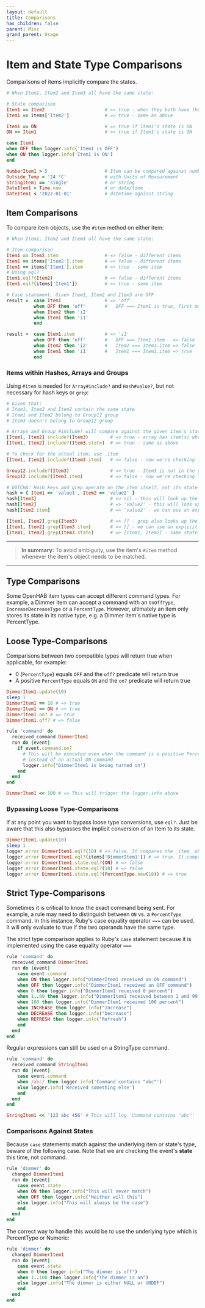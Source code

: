 ```yaml
---
layout: default
title: Comparisons
has_children: false
parent: Misc
grand_parent: Usage
---
```


# Item and State Type Comparisons

Comparisons of items implicitly compare the states. 

```ruby
# When Item1, Item2 and Item3 all have the same state:

# State comparison
Item1 == Item2                      # => true - when they both have the same state
Item1 == items['Item2']             # => true - same as above

Item1 == ON                         # => true if Item1's state is ON
ON == Item1                         # => true if Item1's state is ON

case Item1
when OFF then logger.info('Item1 is OFF')
when ON then logger.info('Item1 is ON')
end

NumberItem1 > 5                     # Item can be compared against numbers
Outside_Temp > '24 °C'              # with Units of Measurement
StringItem1 == 'single'             # or string
DateItem1 < Time.now                # or date/time
DateItem1 < '2022-01-01'            # datetime against string
```

## Item Comparisons

To compare item objects, use the `#item` method on either item:

```ruby
# When Item1, Item2 and Item3 all have the same state:

# Item comparison
Item1 == Item2.item                 # => false - different items
Item1 == items['Item2'].item        # => false - different items
Item1 == items['Item1'].item        # => true - same item
# Using eql?
Item1.eql?(Item2)                   # => false - different items
Item1.eql?(items['Item1'])          # => true - same item

# Case statement. Given Item1, Item2 and Item3 are OFF
result =  case Item1                # => 'off' 
          when OFF then 'off'       #   OFF === Item1 is true, first match
          when Item2 then 'i2'
          when Item1 then 'i1'
          end

result =  case Item1.item           # => 'i1' 
          when OFF then 'off'       #   OFF === Item1.item   => false
          when Item2 then 'i2'      #   Item2 === Item1.item => false
          when Item1 then 'i1'      #   Item1 === Item1.item => true
          end
```

### Items within Hashes, Arrays and Groups

Using `#item` is needed for `Array#include?` and `Hash#value?`, but not necessary for hash keys or `grep`:

```ruby
# Given that:
# Item1, Item2 and Item2 contain the same state
# Item1 and Item2 belong to Group12 group
# Item3 doesn't belong to Group12 group

# Arrays and Group #include? will compare against the given item's state
[Item1, Item2].include?(Item3)        # => true - array has item(s) whose state match Item3's state
[Item1, Item2].include?(Item3.state)  # => true - same as above 

# To check for the actual item, use .item
[Item1, Item2].include?(Item3.item)   # => false - now we're checking for the item object

Group12.include?(Item3)               # => true - Item3 is not in the group but its state matches
Group12.include?(Item3.item)          # => false - now we're checking for the actual item

# GOTCHA: Hash keys and grep operate on the item itself, not its state
hash = { Item1 => 'value1', Item2 => 'value2' }
hash[Item3]                           # => nil - this will look up the item
hash[Item2]                           # => 'value2' - this will look up the item
hash[Item2.item]                      # => 'value2' - we can use an explicit .item

[Item1, Item2].grep(Item3)            # => [] - grep also looks up the item, not the state
[Item1, Item2].grep(Item3.item)       # => [] - we can use an explicit .item 
[Item1, Item2].grep(Item3.state)      # => [Item1, Item2] - same state as Item3's state
```

-----
> **In summary:** To avoid ambiguity, use the item's `#item` method whenever the item's object needs to be matched.

-----


## Type Comparisons

Some OpenHAB item types can accept different command types. For example, a Dimmer item can accept a command 
with an `OnOffType`, `IncreaseDecreaseType` or a `PercentType`. However, ultimately an item only stores its 
state in its native type, e.g. a Dimmer item's native type is PercentType.

## Loose Type-Comparisons

Comparisons between two compatible types will return true when applicable, for example:

- 0 (`PercentType`) equals `OFF` and the `off?` predicate will return true
- A positive `PercentType` equals `ON` and the `on?` predicate will return true

```ruby
DimmerItem1.update(10)
sleep 1
DimmerItem1 == 10 # => true
DimmerItem1 == ON # => true
DimmerItem1.on? # => true
DimmerItem1.off? # => false
```

```ruby
rule 'command' do
  received_command DimmerItem1
  run do |event|
    if event.command.on?
      # This will be executed even when the command is a positive PercentType
      # instead of an actual ON command
      logger.info("DimmerItem1 is being turned on")
    end
  end
end

DimmerItem1 << 100 # => This will trigger the logger.info above
```

### Bypassing Loose Type-Comparisons

If at any point you want to bypass loose type conversions, use `eql?`. Just be aware that this also bypasses the implicit conversion of an Item to its state.

```ruby
DimmerItem1.update(10)
sleep 1
logger.error DimmerItem1.eql?(10) # => false. It compares the _item_ object not its state
logger.error DimmerItem1.eql?(items['DimmerItem1']) # => true. It compares the _item_ object
logger.error DimmerItem1.state.eql?(ON) # => false
logger.error DimmerItem1.state.eql?(10) # => false
logger.error DimmerItem1.state.eql?(PercentType.new(10)) # => true
```

## Strict Type-Comparisons

Sometimes it is critical to know the exact command being sent. For example, a rule may need to distinguish between `ON` vs. a `PercentType` command. In this instance, Ruby's case equality operator `===` can be used. It will only evaluate to true if the two operands have the same type.

The strict type comparison applies to Ruby's `case` statement because it is implemented using the case equality operator `===`

```ruby
rule 'command' do
  received_command DimmerItem1
  run do |event|
    case event.command
    when ON then logger.info("DimmerItem1 received an ON command")
    when OFF then logger.info("DimmerItem1 received an OFF command")
    when 0 then logger.info("DimmerItem1 received 0 percent")
    when 1..99 then logger.info("DimmerItem1 received between 1 and 99 percent")
    when 100 then logger.info("DimmerItem1 received 100 percent")
    when INCREASE then logger.info("Increase")
    when DECREASE then logger.info("Decrease")
    when REFRESH then logger.info("Refresh")
    end
  end
end

```

Regular expressions can still be used on a StringType command.

```ruby
rule 'command' do
  received_command StringItem1
  run do |event|
    case event.command
    when /abc/ then logger.info('Command contains "abc"')
    else logger.info('Received something else')
    end
  end
end

StringItem1 << '123 abc 456' # This will log 'Command contains "abc"'
```

### Comparisons Against States

Because `case` statements match against the underlying item or state's type, beware of the following case. Note that we are checking the event's **state** this time, not command.

```ruby
rule 'dimmer' do
  changed DimmerItem1
  run do |event|
    case event.state
    when ON then logger.info("This will never match")
    when OFF then logger.info("Neither will this")
    else logger.info("This will always be the case")
    end
  end
end
```

The correct way to handle this would be to use the underlying type which is PercentType or Numeric:

```ruby
rule 'dimmer' do
  changed DimmerItem1
  run do |event|
    case event.state
    when 0 then logger.info("The dimmer is off")
    when 1..100 then logger.info("The dimmer is on")
    else logger.info("The dimmer is either NULL or UNDEF")
    end
  end
end
```
